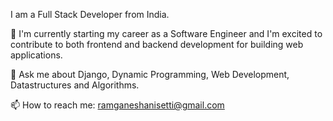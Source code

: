 I am a Full Stack Developer  from India.

🔭 I'm currently starting my career as a Software Engineer and I'm excited to contribute to both frontend and backend development for building web applications.

💬 Ask me about Django, Dynamic Programming, Web Development, Datastructures and Algorithms.

📫 How to reach me: ramganeshanisetti@gmail.com
